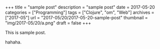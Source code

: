 +++
title = "sample post"
description = "sample post"
date = 2017-05-20
categories = ["Programming"]
tags = ["Clojure", "om", "Web"]
archives = ["2017-05"]
url = "2017-05/20/2017-05-20-sample-post"
thumbnail = "img/2017-05/20/a.png"
draft = false
+++

This is sample post.

<!--more-->

hahaha.

